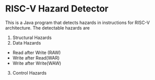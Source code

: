 # RISC-V Hazard Detector
This is a Java program that detects hazards in instructions for RISC-V architecture. The detectable hazards are 
1. Structural Hazards
2. Data Hazards
  - Read after Write (RAW)
  - Write after Read(WAR)
  - Write after Write(WAW)
3. Control Hazards
